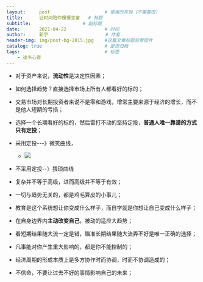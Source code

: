 ```yaml
---
layout:     post                    # 使用的布局（不需要改）
title:      让时间陪你慢慢变富	# 标题 
subtitle:    				# 副标题
date:       2021-04-22              # 时间
author:     新宇                     # 作者
header-img: img/post-bg-2015.jpg    #这篇文章标题背景图片
catalog: true                       # 是否归档
tags:                               # 标签
    - 读书心得
---
```

- 对于资产来说，**流动性**是决定性因素；
- 如何选择趋势？直接选择市场上所有人都看好的标的；
- 交易市场对长期投资者来说不是零和游戏，增常主要来源于经济的增长，而不是他人短期的亏损；
- 选择一个长期看好的标的，然后雷打不动的坚持定投，**普通人唯一靠谱的方式只有定投**；
- 采用定投---》微笑曲线，
	- ![](https://tva1.sinaimg.cn/large/008i3skNly1gprtm2p7kzj30mw0fgwon.jpg)

- 不采用定投--〉猥琐曲线
- 复杂并不等于高级，进而高级并不等于有效；
- 一切与趋势无关的，都是鸡毛算皮的小事儿；
- 教育是这个系统想让你变成什么样子，而自学就是你想让自己变成什么样子；
- 在自身边界内**主动改变自己**，被动的适应大趋势；
- 看短期结果随大流一定是错，瞄准长期结果随大流弄不好是唯一正确的选择；
- 凡事能对你产生重大影响的，都是你不能控制的；
- 经济周期的形成本质上是多方协作时而协调，时而不协调造成的；
- 不信命，不要让过去不好的事情影响自己的未来；
